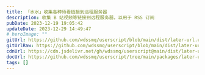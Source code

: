 ```yaml
---
title: 「水水」收集各种待看链接到远程服务器
description: 收集 B 站视频等链接到远程服务器，以用于 RSS 订阅
pubDate: 2023-12-19 19:05:42
updateDate: 2023-12-29 14:49:47
# heroImage: ""
gitUrl: https://github.com/wdssmq/userscript/blob/main/dist/later-url.user.js
gitUrlRaw: https://github.com/wdssmq/userscript/blob/main/dist/later-url.user.js?raw=true
cdnUrl: https://cdn.jsdelivr.net/gh/wdssmq/userscript@main/dist/later-url.user.js
docUrl: https://github.com/wdssmq/userscript/tree/main/packages/later-url#readme
tags: []
---
```


